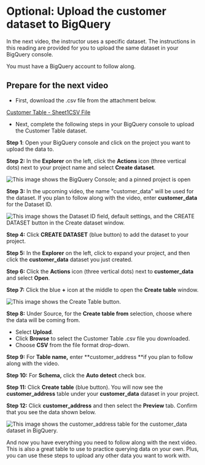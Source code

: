 # Optional: Upload the customer dataset to BigQuery

In the next video, the instructor uses a specific dataset. The instructions in this reading are provided for you to upload the same dataset in your BigQuery console.

You must have a BigQuery account to follow along.

## Prepare for the next video

* First, download the .csv file from the attachment below.

[Customer Table - Sheet1CSV File](https://d3c33hcgiwev3.cloudfront.net/F0iSyYcLT9iIksmHCw_Y-Q_191f150a80d74fda96f9df2aa2e3b533_Customer-Table---Sheet1.csv?Expires=1720569600&Signature=PTBlrb6y11b~HMUz1qmPzcEwcIubPv1iDx5QMOZcE8YZi8YVwwisKetJk9hZmic6Qn1L-UoCvxgGMkrviLN-bxIkzo2Okb0S~4AtMzmbgBi0jfuZv2h5DV0mAXaLB~Eac8DKIeBTvYo6YyNvTQ5KqxXDJwaXxD7VO9ICtQYWuvQ_&Key-Pair-Id=APKAJLTNE6QMUY6HBC5A)

* Next, complete the following steps in your BigQuery console to upload the Customer Table dataset.

**Step 1**: Open your BigQuery console and click on the project you want to upload the data to.

**Step 2:** In the **Explorer** on the left, click the **Actions** icon (three vertical dots) next to your project name and select **Create dataset**.

![This image shows the BigQuery Console; and a pinned project is open](https://d3c33hcgiwev3.cloudfront.net/imageAssetProxy.v1/pYj9p7XFS-uI_ae1xYvr6w_05852f3ecf20415fba255e844eff49f1_actions_icon_create_dataset.png?expiry=1720569600000&hmac=54hWUTMVkyXV0Rrp12W8bvbtanB5a-GKFo27eh4q4JE)

**Step 3:** In the upcoming video, the name "customer_data" will be used for the dataset. If you plan to follow along with the video, enter **customer_data** for the Dataset ID.

![This image shows the Dataset ID field, default settings, and the CREATE DATASET button in the Create dataset window. ](https://d3c33hcgiwev3.cloudfront.net/imageAssetProxy.v1/rM90PCsNS7qPdDwrDfu6pA_3b05e749468e48eda2bfa98ba908f3f1_create-dataset.png?expiry=1720569600000&hmac=b_BZ-9U0AVMPXZC-Y1XGU9X14qesN-tNgd5JlRnSPbY)

**Step 4:** Click **CREATE DATASET** (blue button) to add the dataset to your project.

**Step 5:** In the **Explorer** on the left, click to expand your project, and then click the **customer_data** dataset you just created.

**Step 6:** Click the **Actions** icon (three vertical dots) next to **customer_data** and select **Open**.

**Step 7:** Click the blue **+** icon at the middle to open the **Create table** window.

![This image shows the Create Table button.](https://d3c33hcgiwev3.cloudfront.net/imageAssetProxy.v1/9t8_PESeT8CfPzxEnh_AAw_d840be8cb250448688ed017b0f6634f1_Screenshot-2022-07-20-11.00.33-AM.png?expiry=1720569600000&hmac=kP4PM8LaatrWToX_8xWmodPjm5iiNgkQOhu8G9spClg)

**Step 8:** Under Source, for the **Create table from** selection, choose where the data will be coming from.

* Select **Upload**.
* Click **Browse** to select the Customer Table .csv file you downloaded.
* Choose **CSV** from the file format drop-down.

**Step 9:** For **Table name,** enter **customer_address **if you plan to follow along with the video.

**Step 10:** For **Schema,** click the **Auto detect** check box.

**Step 11:** Click **Create** **table** (blue button). You will now see the **customer_address** table under your **customer_data** dataset in your project.

**Step 12:** Click **customer_address** and then select the **Preview** tab. Confirm that you see the data shown below.

![This image shows the customer_address table for the customer_data dataset in BigQuery.](https://d3c33hcgiwev3.cloudfront.net/imageAssetProxy.v1/s1bbE_SqTi6W2xP0qm4utQ_160621e5a99c4106b0b8c51ea4c102f1_customer_address.png?expiry=1720569600000&hmac=2BMwFb_VUEzaFZLUhcFBcayCMoJH5_hTbaLYKKHdx5E)

And now you have everything you need to follow along with the next video. This is also a great table to use to practice querying data on your own. Plus, you can use these steps to upload any other data you want to work with.
